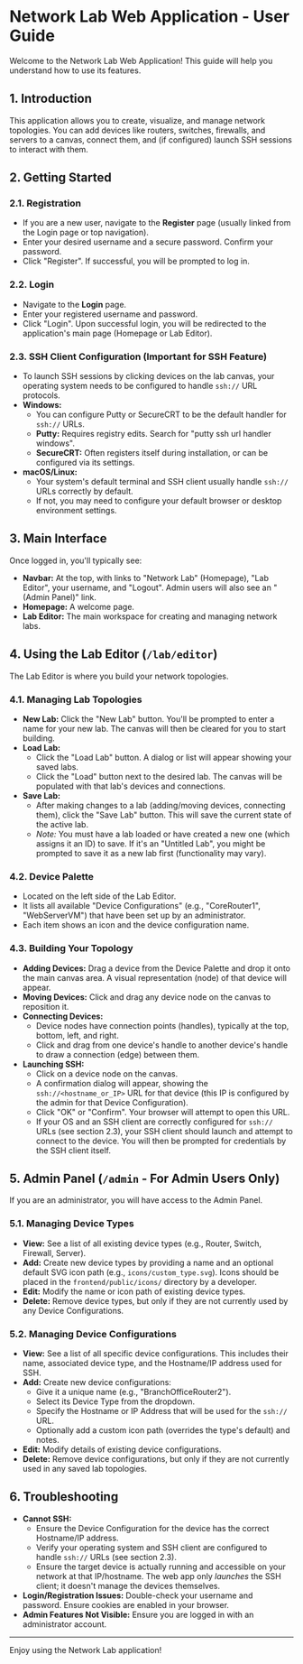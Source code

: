 # Network Lab Web Application - User Guide

Welcome to the Network Lab Web Application! This guide will help you understand how to use its features.

## 1. Introduction

This application allows you to create, visualize, and manage network topologies. You can add devices like routers, switches, firewalls, and servers to a canvas, connect them, and (if configured) launch SSH sessions to interact with them.

## 2. Getting Started

### 2.1. Registration
- If you are a new user, navigate to the **Register** page (usually linked from the Login page or top navigation).
- Enter your desired username and a secure password. Confirm your password.
- Click "Register". If successful, you will be prompted to log in.

### 2.2. Login
- Navigate to the **Login** page.
- Enter your registered username and password.
- Click "Login". Upon successful login, you will be redirected to the application's main page (Homepage or Lab Editor).

### 2.3. SSH Client Configuration (Important for SSH Feature)
- To launch SSH sessions by clicking devices on the lab canvas, your operating system needs to be configured to handle `ssh://` URL protocols.
- **Windows:**
    - You can configure Putty or SecureCRT to be the default handler for `ssh://` URLs.
    - **Putty:** Requires registry edits. Search for "putty ssh url handler windows".
    - **SecureCRT:** Often registers itself during installation, or can be configured via its settings.
- **macOS/Linux:**
    - Your system's default terminal and SSH client usually handle `ssh://` URLs correctly by default.
    - If not, you may need to configure your default browser or desktop environment settings.

## 3. Main Interface

Once logged in, you'll typically see:
- **Navbar:** At the top, with links to "Network Lab" (Homepage), "Lab Editor", your username, and "Logout". Admin users will also see an "(Admin Panel)" link.
- **Homepage:** A welcome page.
- **Lab Editor:** The main workspace for creating and managing network labs.

## 4. Using the Lab Editor (`/lab/editor`)

The Lab Editor is where you build your network topologies.

### 4.1. Managing Lab Topologies
- **New Lab:** Click the "New Lab" button. You'll be prompted to enter a name for your new lab. The canvas will then be cleared for you to start building.
- **Load Lab:**
    - Click the "Load Lab" button. A dialog or list will appear showing your saved labs.
    - Click the "Load" button next to the desired lab. The canvas will be populated with that lab's devices and connections.
- **Save Lab:**
    - After making changes to a lab (adding/moving devices, connecting them), click the "Save Lab" button. This will save the current state of the active lab.
    - *Note:* You must have a lab loaded or have created a new one (which assigns it an ID) to save. If it's an "Untitled Lab", you might be prompted to save it as a new lab first (functionality may vary).

### 4.2. Device Palette
- Located on the left side of the Lab Editor.
- It lists all available "Device Configurations" (e.g., "CoreRouter1", "WebServerVM") that have been set up by an administrator.
- Each item shows an icon and the device configuration name.

### 4.3. Building Your Topology
- **Adding Devices:** Drag a device from the Device Palette and drop it onto the main canvas area. A visual representation (node) of that device will appear.
- **Moving Devices:** Click and drag any device node on the canvas to reposition it.
- **Connecting Devices:**
    - Device nodes have connection points (handles), typically at the top, bottom, left, and right.
    - Click and drag from one device's handle to another device's handle to draw a connection (edge) between them.
- **Launching SSH:**
    - Click on a device node on the canvas.
    - A confirmation dialog will appear, showing the `ssh://<hostname_or_IP>` URL for that device (this IP is configured by the admin for that Device Configuration).
    - Click "OK" or "Confirm". Your browser will attempt to open this URL.
    - If your OS and an SSH client are correctly configured for `ssh://` URLs (see section 2.3), your SSH client should launch and attempt to connect to the device. You will then be prompted for credentials by the SSH client itself.

## 5. Admin Panel (`/admin` - For Admin Users Only)

If you are an administrator, you will have access to the Admin Panel.

### 5.1. Managing Device Types
- **View:** See a list of all existing device types (e.g., Router, Switch, Firewall, Server).
- **Add:** Create new device types by providing a name and an optional default SVG icon path (e.g., `icons/custom_type.svg`). Icons should be placed in the `frontend/public/icons/` directory by a developer.
- **Edit:** Modify the name or icon path of existing device types.
- **Delete:** Remove device types, but only if they are not currently used by any Device Configurations.

### 5.2. Managing Device Configurations
- **View:** See a list of all specific device configurations. This includes their name, associated device type, and the Hostname/IP address used for SSH.
- **Add:** Create new device configurations:
    - Give it a unique name (e.g., "BranchOfficeRouter2").
    - Select its Device Type from the dropdown.
    - Specify the Hostname or IP Address that will be used for the `ssh://` URL.
    - Optionally add a custom icon path (overrides the type's default) and notes.
- **Edit:** Modify details of existing device configurations.
- **Delete:** Remove device configurations, but only if they are not currently used in any saved lab topologies.

## 6. Troubleshooting

- **Cannot SSH:**
    - Ensure the Device Configuration for the device has the correct Hostname/IP address.
    - Verify your operating system and SSH client are configured to handle `ssh://` URLs (see section 2.3).
    - Ensure the target device is actually running and accessible on your network at that IP/hostname. The web app only *launches* the SSH client; it doesn't manage the devices themselves.
- **Login/Registration Issues:** Double-check your username and password. Ensure cookies are enabled in your browser.
- **Admin Features Not Visible:** Ensure you are logged in with an administrator account.

---
Enjoy using the Network Lab application!
```
